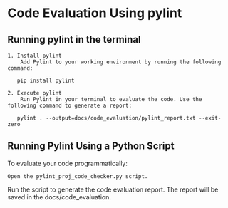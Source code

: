 # Code Evaluation Using pylint

## Running pylint in the terminal

    1. Install pylint
        Add Pylint to your working environment by running the following command:

`	pip install pylint`

    2. Execute pylint
        Run Pylint in your terminal to evaluate the code. Use the following command to generate a report:

`	pylint . --output=docs/code_evaluation/pylint_report.txt --exit-zero`

## Running Pylint Using a Python Script

To evaluate your code programmatically:

    Open the pylint_proj_code_checker.py script.

Run the script to generate the code evaluation report. The report will be saved in the docs/code_evaluation.
